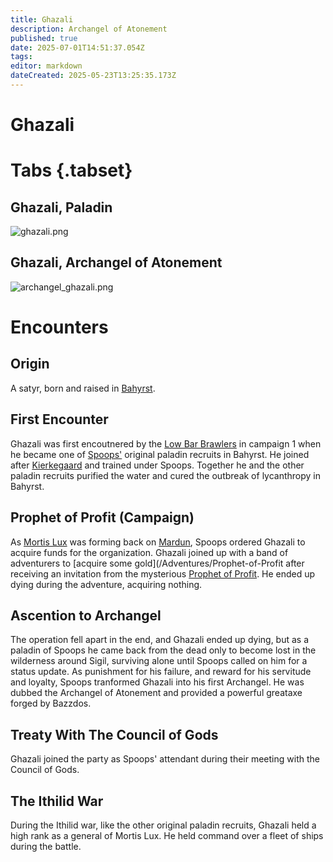 ```yaml
---
title: Ghazali
description: Archangel of Atonement
published: true
date: 2025-07-01T14:51:37.054Z
tags: 
editor: markdown
dateCreated: 2025-05-23T13:25:35.173Z
---
```


# Ghazali
# Tabs {.tabset}
## Ghazali, Paladin
![ghazali.png](/characters/ghazali/ghazali.png)
## Ghazali, Archangel of Atonement
![archangel_ghazali.png](/characters/ghazali/ghazali_archangel.png)


# Encounters
## Origin
A satyr, born and raised in [Bahyrst](/locations/Mardun/Bahyrst). 

## First Encounter
Ghazali was first encoutnered by the [Low Bar Brawlers](/organizations/low-bar-brawlers) in campaign 1 when he became one of [Spoops'](/characters/spoops) original paladin recruits in Bahyrst. He joined after [Kierkegaard](/characters/kierkegaard) and trained under Spoops. Together he and the other paladin recruits purified the water and cured the outbreak of lycanthropy in Bahyrst.


## Prophet of Profit (Campaign)
As [Mortis Lux](/organizations/mortis-lux) was forming back on [Mardun](/locations/Mardun), Spoops ordered Ghazali to acquire funds for the organization. Ghazali joined up with a band of adventurers to [acquire some gold](/Adventures/Prophet-of-Profit after receiving an invitation from the mysterious [Prophet of Profit](/characters/krorg). He ended up dying during the adventure, acquiring nothing. 


## Ascention to Archangel
The operation fell apart in the end, and Ghazali ended up dying, but as a paladin of Spoops he came back from the dead only to become lost in the wilderness around Sigil, surviving alone until Spoops called on him for a status update. As punishment for his failure, and reward for his servitude and loyalty, Spoops tranformed Ghazali into his first Archangel. He was dubbed the Archangel of Atonement and provided a powerful greataxe forged by Bazzdos.

## Treaty With The Council of Gods
Ghazali joined the party as Spoops' attendant during their meeting with the Council of Gods. 

## The Ithilid War
During the Ithilid war, like the other original paladin recruits, Ghazali held a high rank as a general of Mortis Lux. He held command over a fleet of ships during the battle.

